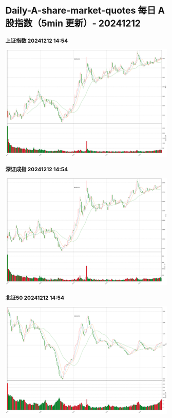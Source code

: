 
# Daily-A-share-market-quotes 每日 A 股指数（5min 更新）- 20241212

### 上证指数 20241212 14:54
![](./fig/2024/12/20241212-sh000001.png)

### 深证成指 20241212 14:54
![](./fig/2024/12/20241212-sz399001.png)

### 北证50 20241212 14:54
![](./fig/2024/12/20241212-bj899050.png)
